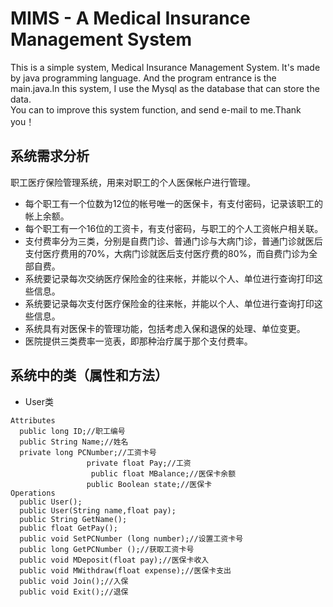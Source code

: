 # MIMS - A Medical Insurance Management System

This is a simple system, Medical Insurance Management System. It's made by java programming language.
And the program entrance is the main.java.In this system, I use the Mysql as the database that can store the data.<br>
You can to improve this system function, and send e-mail to me.Thank you！

## 系统需求分析
职工医疗保险管理系统，用来对职工的个人医保帐户进行管理。
* 每个职工有一个位数为12位的帐号唯一的医保卡，有支付密码，记录该职工的帐上余额。
* 每个职工有一个16位的工资卡，有支付密码，与职工的个人工资帐户相关联。
* 支付费率分为三类，分别是自费门诊、普通门诊与大病门诊，普通门诊就医后支付医疗费用的70%，大病门诊就医后支付医疗费的80%，而自费门诊为全部自费。
* 系统要记录每次交纳医疗保险金的往来帐，并能以个人、单位进行查询打印这些信息。
* 系统要记录每次支付医疗保险金的往来帐，并能以个人、单位进行查询打印这些信息。
* 系统具有对医保卡的管理功能，包括考虑入保和退保的处理、单位变更。
* 医院提供三类费率一览表，即那种治疗属于那个支付费率。

## 系统中的类（属性和方法）
* User类
```
Attributes
  public long ID;//职工编号
  public String Name;//姓名
  private long PCNumber;//工资卡号
                 private float Pay;//工资
                  public float MBalance;//医保卡余额
                 public Boolean state;//医保卡
Operations
  public User();
  public User(String name,float pay);
  public String GetName();
  public float GetPay();
  public void SetPCNumber (long number);//设置工资卡号
  public long GetPCNumber ();//获取工资卡号
  public void MDeposit(float pay);//医保卡收入
  public void MWithdraw(float expense);//医保卡支出
  public void Join();//入保
  public void Exit();//退保

```

